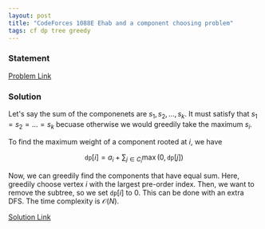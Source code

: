 ```yaml
---
layout: post
title: "CodeForces 1088E Ehab and a component choosing problem"
tags: cf dp tree greedy
---
```


### Statement 

[Problem Link](https://codeforces.com/contest/1088/problem/E)

### Solution

Let's say the sum of the componenets are $s_1, s_2,\dots , s_k$. It must satisfy that $s_1=s_2=\dots =s_k$ becuase otherwise we would greedily take the maximum $s_i$. 

To find the maximum weight of a component rooted at $i$, we have

$$
\texttt{dp}[i] = a_i + \sum_{j\in C_i} \max(0, \texttt{dp}[j])
$$

Now, we can greedily find the components that have equal sum. Here, greedily choose vertex $i$ with the largest pre-order index. Then, we want to remove the subtree, so we set $\texttt{dp}[i]$ to $0$. This can be done with an extra DFS. The time complexity is $\mathcal O(N)$.

[Solution Link](https://codeforces.com/contest/1088/submission/164665937)